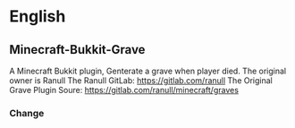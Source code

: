 # English
## Minecraft-Bukkit-Grave
 A Minecraft Bukkit plugin, Genterate a grave when player died. The original owner is Ranull
 The Ranull GitLab: https://gitlab.com/ranull
 The Original Grave Plugin Soure: https://gitlab.com/ranull/minecraft/graves

### Change
 
